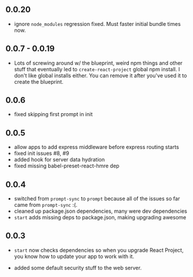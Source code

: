 ## 0.0.20

- ignore `node_modules` regression fixed. Must faster initial bundle
  times now.

## 0.0.7 - 0.0.19

- Lots of screwing around w/ the blueprint, weird npm things and other
  stuff that eventually led to `create-react-project` global npm
  install.  I don't like global installs either. You can remove it after
  you've used it to create the blueprint.

## 0.0.6

- fixed skipping first prompt in init

## 0.0.5

- allow apps to add express middleware before express routing starts
- fixed init issues #8, #9
- added hook for server data hydration
- fixed missing babel-preset-react-hmre dep

## 0.0.4

- switched from `prompt-sync` to `prompt` because all of the issues so
  far came from `prompt-sync` :(.
- cleaned up package.json dependencies, many were dev dependencies
- `start` adds missing deps to package.json, making upgrading awesome

## 0.0.3

- `start` now checks dependencies so when you upgrade React Project, you
  know how to update your app to work with it.

- added some default security stuff to the web server.

